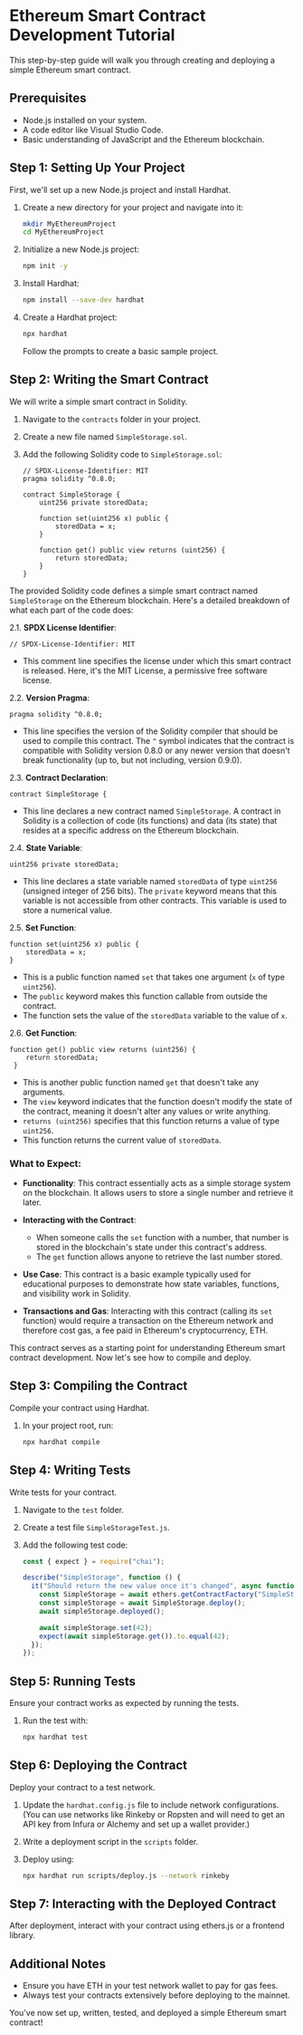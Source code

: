 # Ethereum Smart Contract Development Tutorial

This step-by-step guide will walk you through creating and deploying a simple Ethereum smart contract.

## Prerequisites
- Node.js installed on your system.
- A code editor like Visual Studio Code.
- Basic understanding of JavaScript and the Ethereum blockchain.

## Step 1: Setting Up Your Project
First, we'll set up a new Node.js project and install Hardhat.

1. Create a new directory for your project and navigate into it:
   ```sh
   mkdir MyEthereumProject
   cd MyEthereumProject
   ```

2. Initialize a new Node.js project:
   ```sh
   npm init -y
   ```

3. Install Hardhat:
   ```sh
   npm install --save-dev hardhat
   ```

4. Create a Hardhat project:
   ```sh
   npx hardhat
   ```
   Follow the prompts to create a basic sample project.

## Step 2: Writing the Smart Contract
We will write a simple smart contract in Solidity.

1. Navigate to the `contracts` folder in your project.

2. Create a new file named `SimpleStorage.sol`.

3. Add the following Solidity code to `SimpleStorage.sol`:
   ```solidity
   // SPDX-License-Identifier: MIT
   pragma solidity ^0.8.0;

   contract SimpleStorage {
       uint256 private storedData;

       function set(uint256 x) public {
           storedData = x;
       }

       function get() public view returns (uint256) {
           return storedData;
       }
   }
   ```

The provided Solidity code defines a simple smart contract named `SimpleStorage` on the Ethereum blockchain. Here's a detailed breakdown of what each part of the code does:

2.1. **SPDX License Identifier**:
   ```solidity
   // SPDX-License-Identifier: MIT
   ```
   - This comment line specifies the license under which this smart contract is released. Here, it's the MIT License, a permissive free software license.

2.2. **Version Pragma**:
   ```solidity
   pragma solidity ^0.8.0;
   ```
   - This line specifies the version of the Solidity compiler that should be used to compile this contract. The `^` symbol indicates that the contract is compatible with Solidity version 0.8.0 or any newer version that doesn't break functionality (up to, but not including, version 0.9.0).

2.3. **Contract Declaration**:
   ```solidity
   contract SimpleStorage {
   ```
   - This line declares a new contract named `SimpleStorage`. A contract in Solidity is a collection of code (its functions) and data (its state) that resides at a specific address on the Ethereum blockchain.

2.4. **State Variable**:
   ```solidity
   uint256 private storedData;
   ```
   - This line declares a state variable named `storedData` of type `uint256` (unsigned integer of 256 bits). The `private` keyword means that this variable is not accessible from other contracts. This variable is used to store a numerical value.

2.5. **Set Function**:
   ```solidity
   function set(uint256 x) public {
       storedData = x;
   }
   ```
   - This is a public function named `set` that takes one argument (`x` of type `uint256`).
   - The `public` keyword makes this function callable from outside the contract.
   - The function sets the value of the `storedData` variable to the value of `x`.

2.6. **Get Function**:
   ```solidity
   function get() public view returns (uint256) {
       return storedData;
    }
   ```
   - This is another public function named `get` that doesn't take any arguments.
   - The `view` keyword indicates that the function doesn't modify the state of the contract, meaning it doesn't alter any values or write anything.
   - `returns (uint256)` specifies that this function returns a value of type `uint256`.
   - This function returns the current value of `storedData`.

### What to Expect:

- **Functionality**: This contract essentially acts as a simple storage system on the blockchain. It allows users to store a single number and retrieve it later.

- **Interacting with the Contract**:
  - When someone calls the `set` function with a number, that number is stored in the blockchain's state under this contract's address.
  - The `get` function allows anyone to retrieve the last number stored.

- **Use Case**: This contract is a basic example typically used for educational purposes to demonstrate how state variables, functions, and visibility work in Solidity.

- **Transactions and Gas**: Interacting with this contract (calling its `set` function) would require a transaction on the Ethereum network and therefore cost gas, a fee paid in Ethereum's cryptocurrency, ETH.

This contract serves as a starting point for understanding Ethereum smart contract development. Now let's see how to compile and deploy.


## Step 3: Compiling the Contract
Compile your contract using Hardhat.

1. In your project root, run:
   ```sh
   npx hardhat compile
   ```

## Step 4: Writing Tests
Write tests for your contract.

1. Navigate to the `test` folder.

2. Create a test file `SimpleStorageTest.js`.

3. Add the following test code:
   ```javascript
   const { expect } = require("chai");

   describe("SimpleStorage", function () {
     it("Should return the new value once it's changed", async function () {
       const SimpleStorage = await ethers.getContractFactory("SimpleStorage");
       const simpleStorage = await SimpleStorage.deploy();
       await simpleStorage.deployed();

       await simpleStorage.set(42);
       expect(await simpleStorage.get()).to.equal(42);
     });
   });
   ```

## Step 5: Running Tests
Ensure your contract works as expected by running the tests.

1. Run the test with:
   ```sh
   npx hardhat test
   ```

## Step 6: Deploying the Contract
Deploy your contract to a test network.

1. Update the `hardhat.config.js` file to include network configurations. (You can use networks like Rinkeby or Ropsten and will need to get an API key from Infura or Alchemy and set up a wallet provider.)

2. Write a deployment script in the `scripts` folder.

3. Deploy using:
   ```sh
   npx hardhat run scripts/deploy.js --network rinkeby
   ```

## Step 7: Interacting with the Deployed Contract
After deployment, interact with your contract using ethers.js or a frontend library.

## Additional Notes
- Ensure you have ETH in your test network wallet to pay for gas fees.
- Always test your contracts extensively before deploying to the mainnet.

You've now set up, written, tested, and deployed a simple Ethereum smart contract!
